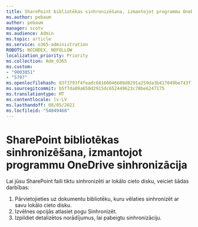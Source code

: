 ```yaml
---
title: SharePoint bibliotēkas sinhronizēšana, izmantojot programmu OneDrive sinhronizācija
ms.author: pebaum
author: pebaum
manager: scotv
ms.audience: Admin
ms.topic: article
ms.service: o365-administration
ROBOTS: NOINDEX, NOFOLLOW
localization_priority: Priority
ms.collection: Adm_O365
ms.custom:
- "9003051"
- "5797"
ms.openlocfilehash: 83f3793f4feadc68160046680d8291a259da3b417049be743f14a0f0784f4246
ms.sourcegitcommit: b5f7da89a650d2915dc652449623c78be6247175
ms.translationtype: MT
ms.contentlocale: lv-LV
ms.lasthandoff: 08/05/2021
ms.locfileid: "54049468"
---
```

# <a name="sync-a-sharepoint-library-with-onedrive-sync"></a>SharePoint bibliotēkas sinhronizēšana, izmantojot programmu OneDrive sinhronizācija

Lai jūsu SharePoint faili tiktu sinhronizēti ar lokālo cieto disku, veiciet šādas darbības:

1. Pārvietojieties uz dokumentu bibliotēku, kuru vēlaties sinhronizēt ar savu lokālo cieto disku.
2. Izvēlnes opcijās atlasiet pogu Sinhronizēt.
3. Izpildiet detalizētos norādījumus, lai pabeigtu sinhronizāciju.